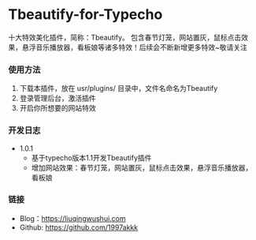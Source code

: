 # Tbeautify-for-Typecho
十大特效美化插件，简称：Tbeautify。
包含春节灯笼，网站置灰，鼠标点击效果，悬浮音乐播放器，看板娘等诸多特效！后续会不断新增更多特效~敬请关注

### 使用方法

1. 下载本插件，放在 usr/plugins/ 目录中，文件名命名为Tbeautify
2. 登录管理后台，激活插件
3. 开启你所想要的网站特效
 
### 开发日志

- 1.0.1
    - 基于typecho版本1.1开发Tbeautify插件
    - 增加网站效果：春节灯笼，网站置灰，鼠标点击效果，悬浮音乐播放器，看板娘


### 链接

- Blog：https://liuqingwushui.com
- Github: https://github.com/1997akkk

